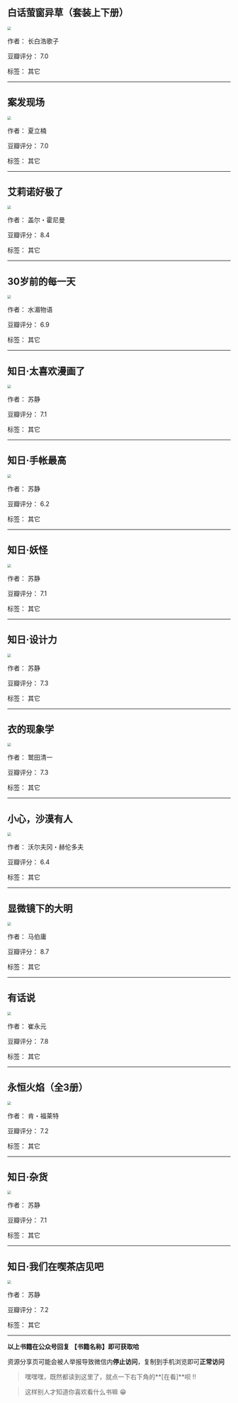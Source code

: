 ## 白话萤窗异草（套装上下册）

<img src="https://www.aibooks.cc/wp-content/uploads/2019/04/2019040707254848.jpg" style="zoom:50%;" />

作者： 长白浩歌子

豆瓣评分：  7.0

标签： 其它


---

## 案发现场

<img src="https://www.aibooks.cc/wp-content/uploads/2019/04/2019040707194529.jpg" style="zoom:50%;" />

作者： 夏立楠

豆瓣评分：  7.0

标签： 其它


---

## 艾莉诺好极了

<img src="https://www.aibooks.cc/wp-content/uploads/2019/04/2019040703471488.jpg" style="zoom:50%;" />

作者： 盖尔・霍尼曼

豆瓣评分：  8.4

标签： 其它


---

## 30岁前的每一天

<img src="https://www.aibooks.cc/wp-content/uploads/2019/04/2019040703333191.jpg" style="zoom:50%;" />

作者： 水湄物语

豆瓣评分：  6.9

标签： 其它


---

## 知日·太喜欢漫画了

<img src="https://www.aibooks.cc/wp-content/uploads/2019/04/2019040610143990.jpg" style="zoom:50%;" />

作者： 苏静

豆瓣评分：  7.1

标签： 其它


---

## 知日·手帐最高

<img src="https://www.aibooks.cc/wp-content/uploads/2019/04/2019040609560077.jpg" style="zoom:50%;" />

作者： 苏静

豆瓣评分：  6.2

标签： 其它


---

## 知日·妖怪

<img src="https://www.aibooks.cc/wp-content/uploads/2019/04/2019040609472324.jpg" style="zoom:50%;" />

作者： 苏静

豆瓣评分：  7.1

标签： 其它


---

## 知日·设计力

<img src="https://www.aibooks.cc/wp-content/uploads/2019/04/2019040609390227.jpg" style="zoom:50%;" />

作者： 苏静

豆瓣评分：  7.3

标签： 其它


---

## 衣的现象学

<img src="https://www.aibooks.cc/wp-content/uploads/2019/04/2019040609351545.jpg" style="zoom:50%;" />

作者： 鹫田清一

豆瓣评分：  7.3

标签： 其它


---

## 小心，沙漠有人

<img src="https://www.aibooks.cc/wp-content/uploads/2019/04/2019040609302232.jpg" style="zoom:50%;" />

作者： 沃尔夫冈・赫伦多夫

豆瓣评分：  6.4

标签： 其它


---

## 显微镜下的大明

<img src="https://www.aibooks.cc/wp-content/uploads/2019/04/2019040609254623.jpg" style="zoom:50%;" />

作者： 马伯庸

豆瓣评分：  8.7

标签： 其它


---

## 有话说

<img src="https://www.aibooks.cc/wp-content/uploads/2019/04/2019040609212894.jpg" style="zoom:50%;" />

作者： 崔永元

豆瓣评分：  7.8

标签： 其它


---

## 永恒火焰（全3册）

<img src="https://www.aibooks.cc/wp-content/uploads/2019/04/2019040609081042.jpg" style="zoom:50%;" />

作者： 肯・福莱特

豆瓣评分：  7.2

标签： 其它


---

## 知日·杂货

<img src="https://www.aibooks.cc/wp-content/uploads/2019/04/2019040609011490.jpg" style="zoom:50%;" />

作者： 苏静

豆瓣评分：  7.1

标签： 其它


---

## 知日·我们在喫茶店见吧

<img src="https://www.aibooks.cc/wp-content/uploads/2019/04/2019040608542876.jpg" style="zoom:50%;" />

作者： 苏静

豆瓣评分：  7.2

标签： 其它


---


**以上书籍在公众号回复 【书籍名称】即可获取哈** 


资源分享页可能会被人举报导致微信内**停止访问**，复制到手机浏览即可**正常访问**


> 嘿嘿嘿，既然都读到这里了，就点一下右下角的**[在看]**呗 !!

> 

> 这样别人才知道你喜欢看什么书嘛 😁

